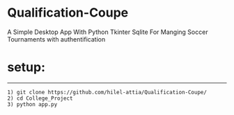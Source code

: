 # Qualification-Coupe

A Simple Desktop App With Python Tkinter Sqlite For Manging Soccer Tournaments with authentification

# setup:
 ----------------------

    1) git clone https://github.com/hilel-attia/Qualification-Coupe/ 
    2) cd College_Project                                           
    3) python app.py                                                 



